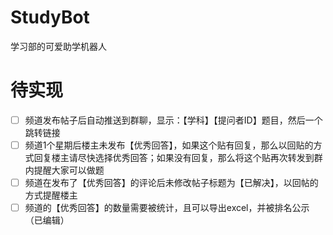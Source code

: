 # StudyBot
学习部的可爱助学机器人
# 待实现
- [ ] 频道发布帖子后自动推送到群聊，显示：【学科】【提问者ID】题目，然后一个跳转链接
- [ ] 频道1个星期后楼主未发布【优秀回答】，如果这个贴有回复，那么以回贴的方式回复楼主请尽快选择优秀回答；如果没有回复，那么将这个贴再次转发到群内提醒大家可以做题
- [ ] 频道在发布了【优秀回答】的评论后未修改帖子标题为【已解决】，以回帖的方式提醒楼主
- [ ] 频道的【优秀回答】的数量需要被统计，且可以导出excel，并被排名公示（已编辑）
